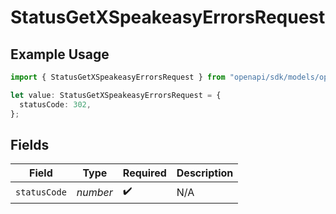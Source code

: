 # StatusGetXSpeakeasyErrorsRequest

## Example Usage

```typescript
import { StatusGetXSpeakeasyErrorsRequest } from "openapi/sdk/models/operations";

let value: StatusGetXSpeakeasyErrorsRequest = {
  statusCode: 302,
};
```

## Fields

| Field              | Type               | Required           | Description        |
| ------------------ | ------------------ | ------------------ | ------------------ |
| `statusCode`       | *number*           | :heavy_check_mark: | N/A                |